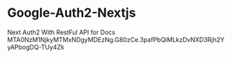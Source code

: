 # Google-Auth2-Nextjs
Next Auth2 With RestFul API for Docs
MTA0NzM1NjkyMTMxNDgyMDEzNg.G80zCe.3pafPbQiMLkzDvNXD3Rjh2YyAPbogDQ-TUy4Zk
